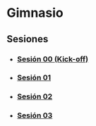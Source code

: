 # Gimnasio

## Sesiones

- ### [Sesión 00 (Kick-off)](./session-00/README.md)
- ### [Sesión 01](./session-01/README.md)
- ### [Sesión 02](./session-02/README.md)
- ### [Sesión 03](./session-03/README.md)
